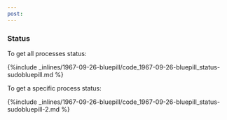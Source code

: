 ```yaml
---
post: 
---
```


### Status

To get all processes status:



{%include _inlines/1967-09-26-bluepill/code_1967-09-26-bluepill_status-sudobluepill.md %}



To get a specific process status:



{%include _inlines/1967-09-26-bluepill/code_1967-09-26-bluepill_status-sudobluepill-2.md %}



